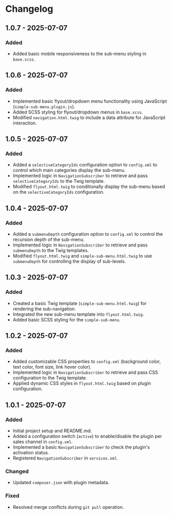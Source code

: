 # Changelog

## 1.0.7 - 2025-07-07

### Added

- Added basic mobile responsiveness to the sub-menu styling in `base.scss`.

## 1.0.6 - 2025-07-07

### Added

- Implemented basic flyout/dropdown menu functionality using JavaScript (`simple-sub-menu.plugin.js`).
- Added SCSS styling for flyout/dropdown menus in `base.scss`.
- Modified `navigation.html.twig` to include a data attribute for JavaScript interaction.

## 1.0.5 - 2025-07-07

### Added

- Added a `selectiveCategoryIds` configuration option to `config.xml` to control which main categories display the sub-menu.
- Implemented logic in `NavigationSubscriber` to retrieve and pass `selectiveCategoryIds` to the Twig template.
- Modified `flyout.html.twig` to conditionally display the sub-menu based on the `selectiveCategoryIds` configuration.

## 1.0.4 - 2025-07-07

### Added

- Added a `submenuDepth` configuration option to `config.xml` to control the recursion depth of the sub-menu.
- Implemented logic in `NavigationSubscriber` to retrieve and pass `submenuDepth` to the Twig templates.
- Modified `flyout.html.twig` and `simple-sub-menu.html.twig` to use `submenuDepth` for controlling the display of sub-levels.

## 1.0.3 - 2025-07-07

### Added

- Created a basic Twig template (`simple-sub-menu.html.twig`) for rendering the sub-navigation.
- Integrated the new sub-menu template into `flyout.html.twig`.
- Added basic SCSS styling for the `simple-sub-menu`.

## 1.0.2 - 2025-07-07

### Added

- Added customizable CSS properties to `config.xml` (background color, text color, font size, link hover color).
- Implemented logic in `NavigationSubscriber` to retrieve and pass CSS configuration to the Twig template.
- Applied dynamic CSS styles in `flyout.html.twig` based on plugin configuration.

## 1.0.1 - 2025-07-07

### Added

- Initial project setup and README.md.
- Added a configuration switch (`active`) to enable/disable the plugin per sales channel in `config.xml`.
- Implemented a basic `NavigationSubscriber` to check the plugin's activation status.
- Registered `NavigationSubscriber` in `services.xml`.

### Changed

- Updated `composer.json` with plugin metadata.

### Fixed

- Resolved merge conflicts during `git pull` operation.
